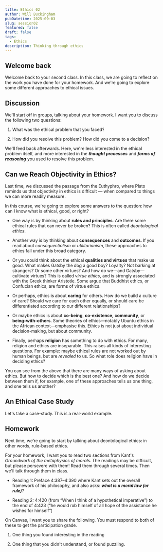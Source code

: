 ```yaml
---
title: Ethics 02
author: Will Buckingham
pubDatetime: 2025-09-03
slug: session02
featured: false
draft: false
tags:
  - Ethics
description: Thinking through ethics
---
```

## Welcome back

Welcome back to your second class. In this class, we are going to reflect on the work you have done for your homework. And we're going to explore some different approaches to ethical issues.

## Discussion

We'll start off in groups, talking about your homework. I want you to discuss the following two questions:

1.  What was the ethical problem that you faced?
    
2.  How did you resolve this problem? How did you come to a decision?
    

We'll feed back afterwards. Here, we're less interested in the ethical problem itself, and more interested in the **_thought processes_** and **_forms of reasoning_** you used to resolve this problem.

## Can we Reach Objectivity in Ethics?

Last time, we discussed the passage from the Euthyphro, where Plato reminds us that objectivity in ethics is difficult — when compared to things we can more readily measure.

In this course, we're going to explore some answers to the question: how can I know what is ethical, good, or right?

*   One way is by thinking about **rules and principles**. Are there some ethical rules that can never be broken? This is often called _deontological ethics_.
    
*   Another way is by thinking about **consequences** and **outcomes**. If you read about _consequentialism_ or _utilitarianism_, these approaches to ethics fall under this broad category.
    
*   Or you could think about the ethical **qualities and virtues** that make us good. What makes Gatsby the dog a good boy? Loyalty? Not barking at strangers? Or some other virtues? And how do we—and Gatsby—cultivate virtues? This is called _virtue ethics_, and is strongly associated with the Greek thinker Aristotle. Some argue that Buddhist ethics, or Confucian ethics, are forms of virtue ethics.
    
*   Or perhaps, ethics is about **caring** for others. How do we build a culture of care? Should we care for each other equally, or should care be differentiated according to our different relationships?
    
*   Or maybe ethics is about **co-being**, **co-existence**, **community**, or **being-with-others**. Some theories of ethics—notably Ubuntu ethics in the African context—emphasise this. Ethics is not just about individual decision-making, but about community.
    
*   Finally, perhaps **religion** has something to do with ethics. For many, religion and ethics are inseparable. This raises all kinds of interesting questions. For example: maybe ethical rules are not worked out by human beings, but are _revealed_ to us. So what role does religion have in deciding ethics?
    

You can see from the above that there are many ways of asking about ethics. But how to decide which is the best one? And how do we decide between them if, for example, one of these approaches tells us one thing, and one tells us another?

## An Ethical Case Study

Let's take a case-study. This is a real-world example.

## Homework

Next time, we're going to start by talking about deontological ethics: in other words, rule-based ethics.

For your homework, I want you to read two sections from Kant's _Groundwork of the metaphysics of morals_. The readings may be difficult, but please persevere with them! Read them through several times. Then we'll talk through them in class.

*   Reading 1: Preface 4:387–4:390 where Kant sets out the overall framework of his philosophy, and also asks: **_what is a moral law (or rule)_**?
    
*   Reading 2: 4:420 (from “When I think of a hypothetical imperative”) to the end of 4:423 (“he would rob himself of all hope of the assistance he wishes for himself”)
    

On Canvas, I want you to share the following. You must respond to both of these to get the participation grade.

1.  One thing you found interesting in the reading
    
2.  One thing that you didn't understand, or found puzzling.